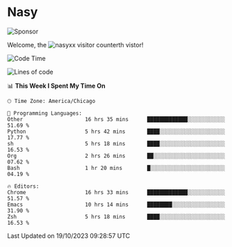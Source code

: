 # Nasy

<!--
<p align="center">
<img height="200" src="https://github-readme-stats.vercel.app/api?username=nasyxx&count_private=true&show_icons=true&theme=dracula&include_all_commits=true"/>
<img height="200" src="https://github-readme-stats.vercel.app/api/top-langs/?username=nasyxx&theme=dracula&hide=html,jupyter+notebook&count_private=true&show_icons=true"/>
</p>

  
----------------
-->

![Sponsor](https://img.shields.io/static/v1.svg?label=Sponsor&message=%E2%9D%A4&logo=GitHub&style=flat&color=pink)
 
Welcome, the ![nasyxx visitor counter](https://count.getloli.com/get/@nasyxx?theme=rule34)th vistor!
 
<!--START_SECTION:waka-->
![Code Time](http://img.shields.io/badge/Code%20Time-3%2C825%20hrs%2040%20mins-blue)

![Lines of code](https://img.shields.io/badge/From%20Hello%20World%20I%27ve%20Written-6.3%20million%20lines%20of%20code-blue)

📊 **This Week I Spent My Time On** 

```text
🕑︎ Time Zone: America/Chicago

💬 Programming Languages: 
Other                    16 hrs 35 mins      █████████████░░░░░░░░░░░░   51.69 % 
Python                   5 hrs 42 mins       ████░░░░░░░░░░░░░░░░░░░░░   17.77 % 
sh                       5 hrs 18 mins       ████░░░░░░░░░░░░░░░░░░░░░   16.53 % 
Org                      2 hrs 26 mins       ██░░░░░░░░░░░░░░░░░░░░░░░   07.62 % 
Bash                     1 hr 20 mins        █░░░░░░░░░░░░░░░░░░░░░░░░   04.19 % 

🔥 Editors: 
Chrome                   16 hrs 33 mins      █████████████░░░░░░░░░░░░   51.57 % 
Emacs                    10 hrs 14 mins      ████████░░░░░░░░░░░░░░░░░   31.90 % 
Zsh                      5 hrs 18 mins       ████░░░░░░░░░░░░░░░░░░░░░   16.53 % 
```


 Last Updated on 19/10/2023 09:28:57 UTC
<!--END_SECTION:waka-->

<!-- ![visitors](https://visitor-badge.laobi.icu/badge?page_id=nasyxx.nasyxx) -->
